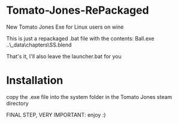 # Tomato-Jones-RePackaged
New Tomato Jones Exe for Linux users on wine

This is just a repackaged .bat file with the contents:
    Ball.exe ..\\_data\\chapters\\SS.blend

That's it, I'll also leave the launcher.bat for you

# Installation
copy the .exe file into the system folder in the Tomato Jones steam directory

FINAL STEP, VERY IMPORTANT: enjoy :)
